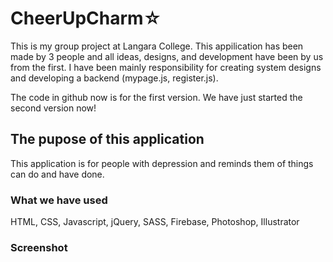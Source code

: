 # CheerUpCharm☆
This is my group project at Langara College. This appilication has been made by 3 people and all ideas, designs, and development have been by us from the first. I have been mainly responsibility for creating system designs and developing a backend (mypage.js, register.js).

The code in github now is for the first version. We have just started the second version now!

## The pupose of this application
This application is for people with depression and reminds them of things can do and have done.

### What we have used
HTML, CSS, Javascript, jQuery, SASS, Firebase, Photoshop, Illustrator

### Screenshot


